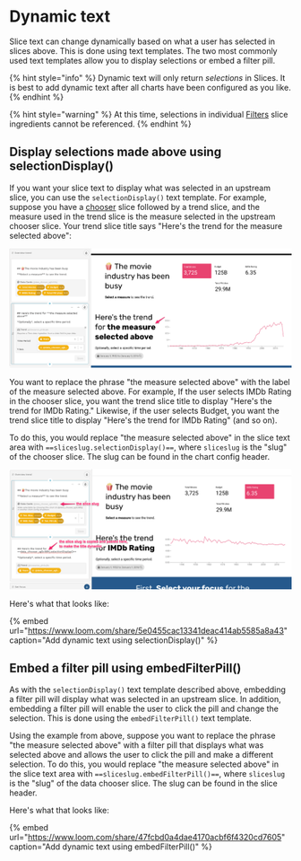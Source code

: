 # Dynamic text

Slice text can change dynamically based on what a user has selected in slices above. This is done using text templates. The two most commonly used text templates allow you to display selections or embed a filter pill.

{% hint style="info" %}
Dynamic text will only return _selections_ in Slices. It is best to add dynamic text after all charts have been configured as you like. 
{% endhint %}

{% hint style="warning" %}
At this time, selections in individual [Filters](../charts/filters.md) slice ingredients cannot be referenced.
{% endhint %}

## Display selections made above using selectionDisplay\(\)

If you want your slice text to display what was selected in an upstream slice, you can use the `selectionDisplay()` text template. For example, suppose you have a [chooser](https://juicebox.gitbook.io/juicebox/authoring-apps/story-designer/charts/data-chooser#using-dynamic-ingredients) slice followed by a trend slice, and the measure used in the trend slice is the measure selected in the upstream chooser slice. Your trend slice title says "Here's the trend for the measure selected above":

![The trend slice has a static title. Let&apos;s make it dynamic.](../../../.gitbook/assets/image%20%28230%29.png)

You want to replace the phrase "the measure selected above" with the label of the measure selected above. For example, If the user selects IMDb Rating in the chooser slice, you want the trend slice title to display "Here's the trend for IMDb Rating." Likewise, if the user selects Budget, you want the trend slice title to display "Here's the trend for IMDb Rating" \(and so on\).  

To do this, you would replace "the measure selected above" in the slice text area with  `==sliceslug.selectionDisplay()==`, where `sliceslug` is the "slug" of the chooser slice. The slug can be found in the chart config header.

![](../../../.gitbook/assets/image%20%28248%29.png)

Here's what that looks like:

{% embed url="https://www.loom.com/share/5e0455cac13341deac414ab5585a8a43" caption="Add dynamic text using selectionDisplay\(\)" %}

## Embed a filter pill using embedFilterPill\(\)

As with the `selectionDisplay()` text template described above, embedding a filter pill will display what was selected in an upstream slice. In addition, embedding a filter pill will enable the user to click the  pill and change the selection. This is done using the `embedFilterPill()` text template. 

Using the example from above, suppose you want to replace the phrase "the measure selected above" with a filter pill that displays what was selected above and allows the user to click the pill and make a different selection. To do this, you would replace "the measure selected above" in the slice text area with  `==sliceslug.embedFilterPill()==`, where `sliceslug` is the "slug" of the data chooser slice. The slug can be found in the slice header.

Here's what that looks like:

{% embed url="https://www.loom.com/share/47fcbd0a4dae4170acbf6f4320cd7605" caption="Add dynamic text using embedFilterPill\(\)" %}



